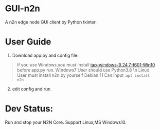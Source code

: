 # GUI-n2n
A n2n edge node GUI  client by Python tkinter.

# User Guide
1. Download app.py and config file.
> If you use Windows,you must install [tap-windows-9.24.7-I601-Win10](https://build.openvpn.net/downloads/releases/tap-windows-9.24.7-I601-Win10.exe) before app.py run.
> Windows7 User should use Python3.8 \n Linux User must  install n2n by yourself 
> Debian 11 Can input :`apt install n2n`
2. edit config and run.

# Dev Status:
Run and stop your N2N Core.
Support Linux,MS Windows10.

